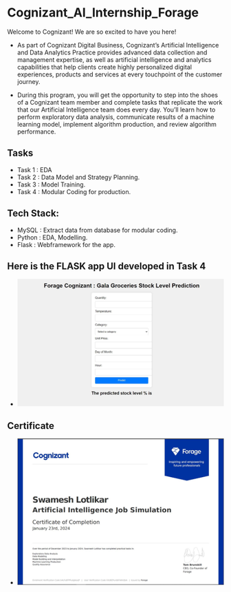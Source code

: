 # Cognizant_AI_Internship_Forage

Welcome to Cognizant! We are so excited to have you here!

* As part of Cognizant Digital Business, Cognizant’s Artificial Intelligence and Data Analytics Practice provides advanced data collection and management expertise, as well as artificial intelligence and analytics capabilities that help clients create highly personalized digital experiences, products and services at every touchpoint of the customer journey.

* During this program, you will get the opportunity to step into the shoes of a Cognizant team member and complete tasks that replicate the work that our Artificial Intelligence team does every day. You’ll learn how to perform exploratory data analysis, communicate results of a machine learning model, implement algorithm production, and review algorithm performance.

## Tasks
* Task 1 : EDA
* Task 2 : Data Model and Strategy Planning.
* Task 3 : Model Training.
* Task 4 : Modular Coding for production.
  
## Tech Stack:
* MySQL : Extract data from database for modular coding.
* Python : EDA, Modelling.
* Flask : Webframework for the app.

## Here is the FLASK app UI developed in Task 4
* ![](https://github.com/Swam80/Cognizant_AI_Internship_Forage/blob/main/Task%204/UI.JPG)

## Certificate

* ![](https://github.com/Swam80/Cognizant_AI_Internship_Forage/blob/main/certi.JPG)

